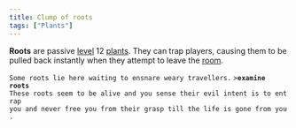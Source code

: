 ```yaml
---
title: Clump of roots
tags: ["Plants"]
---
```

**Roots** are passive [level](level "wikilink") 12
[plants](plant "wikilink"). They can trap players, causing them to be
pulled back instantly when they attempt to leave the
[room](room "wikilink").

`Some roots lie here waiting to ensnare weary travellers.`
`>`**`examine roots`**
`These roots seem to be alive and you sense their evil intent is to entrap`
`you and never free you from their grasp till the life is gone from you.`

